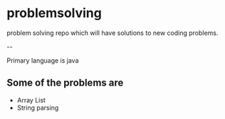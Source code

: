 # problemsolving
problem solving repo which will have solutions to new coding problems.

--

Primary language is java

## Some of the problems are
* Array List
* String parsing
